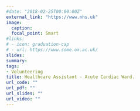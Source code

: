 ```yaml
---
#date: "2018-02-25T00:00:00Z"
external_link: "https://www.nhs.uk"
image:
  caption: 
  focal_point: Smart
#links:
# - icon: graduation-cap
# - url: https://www.some.ox.ac.uk/
slides: 
summary: 
tags:
- Volunteering
title: Healthcare Assistant - Acute Cardiac Ward.
url_code: ""
url_pdf: ""
url_slides: ""
url_video: ""
---
```



